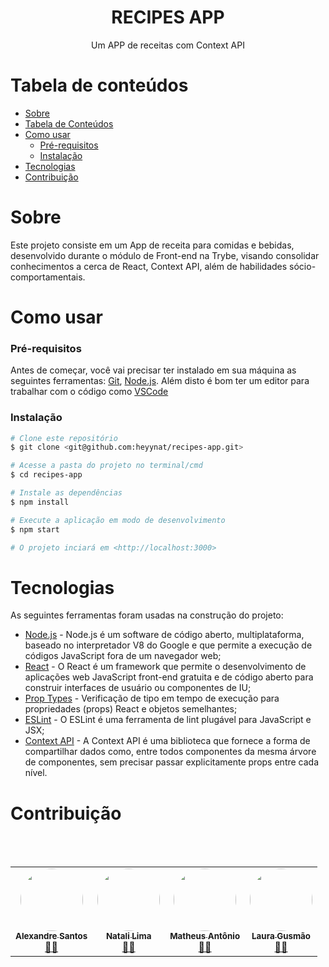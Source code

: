 
<h1 align="center">RECIPES APP</h1>

<p align="center">Um APP de receitas com Context API</p>

Tabela de conteúdos
=================
   * [Sobre](#sobre)
   * [Tabela de Conteúdos](#tabela-de-conte%C3%BAdos)
   * [Como usar](#como-usar)
      * [Pré-requisitos](#pr%C3%A9-requisitos)
      * [Instalação](#instala%C3%A7%C3%A3o)
   * [Tecnologias](#tecnologias)
   * [Contribuição](#contribui%C3%A7%C3%A3o)

Sobre
=================

Este projeto consiste em um App de receita para comidas e bebidas, desenvolvido durante o módulo de Front-end na Trybe, visando consolidar conhecimentos a cerca de React, Context API, além de habilidades sócio-comportamentais.

# Como usar

### Pré-requisitos

Antes de começar, você vai precisar ter instalado em sua máquina as seguintes ferramentas:
[Git](https://git-scm.com), [Node.js](https://nodejs.org/en/). 
Além disto é bom ter um editor para trabalhar com o código como [VSCode](https://code.visualstudio.com/)

### Instalação

```bash
# Clone este repositório
$ git clone <git@github.com:heyynat/recipes-app.git>

# Acesse a pasta do projeto no terminal/cmd
$ cd recipes-app

# Instale as dependências
$ npm install

# Execute a aplicação em modo de desenvolvimento
$ npm start

# O projeto inciará em <http://localhost:3000>
```
Tecnologias
=================

As seguintes ferramentas foram usadas na construção do projeto:

- [Node.js](https://nodejs.org/en/) - Node.js é um software de código aberto, multiplataforma, baseado no interpretador V8 do Google e que permite a execução de códigos JavaScript fora de um navegador web;
- [React](https://pt-br.reactjs.org/) - O React é um framework que permite o desenvolvimento de aplicações web JavaScript front-end gratuita e de código aberto para construir interfaces de usuário ou componentes de IU;
- [Prop Types](https://github.com/facebook/prop-types) - Verificação de tipo em tempo de execução para propriedades (props) React e objetos semelhantes;
- [ESLint](https://eslint.org/) - O ESLint é uma ferramenta de lint plugável para JavaScript e JSX;
- [Context API](https://pt-br.reactjs.org/docs/context.html) - A Context API é uma biblioteca que fornece a forma de compartilhar dados como, entre todos componentes da mesma árvore de componentes, sem precisar passar explicitamente props entre cada nível.


# Contribuição

<br></br>

<table>
  <tr>
    <td align="center"><a href="https://github.com/Naitwa-Alexandre"><img style="border-radius: 50%;" src="https://avatars.githubusercontent.com/u/78481908?v=4" width="100px;" alt=""/><br /><sub><b>Alexandre Santos</b></sub></a><br /><a href="https://github.com/Naitwa-Alexandre">👨‍🚀</a></td>
      <td align="center"><a href="https://github.com/heyynat"><img style="border-radius: 50%;" src="https://avatars.githubusercontent.com/u/54861311?v=4" width="100px;" alt=""/><br /><sub>
      <b>Natali Lima</b></sub></a><br />
      <a href="https://github.com/heyynat">👨‍🚀</a></td>
      <td align="center"><a href="https://github.com/Zeonnatios"><img style="border-radius: 50%;" src="https://avatars.githubusercontent.com/u/38297929?v=4" width="100px;" alt=""/><br /><sub><b>Matheus Antônio
</b></sub></a><br /><a href="https://github.com/Zeonnatios">👨‍🚀</a></td>
      <td align="center"><a href="https://github.com/LauraGusmao"><img style="border-radius: 50%;" src="https://avatars.githubusercontent.com/u/80552120?v=4" width="100px;" alt=""/><br /><sub><b>Laura Gusmão
</b></sub></a><br /><a href="https://github.com/Zeonnatios">👨‍🚀</a></td>
  </tr>
</table>

